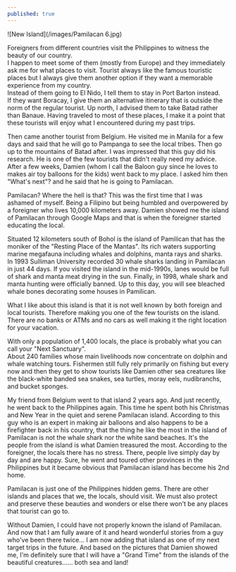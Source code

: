 ```yaml
---
published: true
---
```

![New Island](/images/Pamilacan 6.jpg)


Foreigners from different countries visit the Philippines to witness the beauty of our country.   
I happen to meet some of them (mostly from Europe) and they immediately ask me for what places to visit. 
Tourist always like the famous touristic places but I always give them another option if they want a memorable experience from my country.   
Instead of them going to El Nido, I tell them to stay in Port Barton instead.   
If they want Boracay, I give them an alternative itinerary that is outside the norm of the regular tourist. 
Up north, I advised them to take Batad rather than Banaue.
Having traveled to most of these places, I make it a point that these tourists will enjoy what I encountered during my past trips. 

Then came another tourist from Belgium. He visited me in Manila for a few days and said that he will go to Pampanga to see the local tribes. Then go up to the mountains of Batad after. 
I was impressed that this guy did his research. He is one of the few tourists that didn't really need my advice. 
After a few weeks, Damien (whom I call the Baloon guy since he loves to makes air toy balloons for the kids) went back to my place.
I asked him then "What's next"? and he said that he is going to Pamilacan.

Pamilacan? Where the hell is that? 
This was the first time that I was ashamed of myself. Being a Filipino but being humbled and overpowered by a foreigner who lives 10,000 kilometers away. 
Damien showed me the island of Pamilacan through Google Maps and that is when the foreigner started educating the local. 

Situated 12 kilometers south of Bohol is the island of Pamilican that has the moniker of the "Resting Place of the Mantas".
Its rich waters supporting marine megafauna including whales and dolphins, manta rays and sharks.
In 1993 Sulliman University recorded 30 whale sharks landing in Pamilacan in just 44 days. If you visited the island in the mid-1990s, lanes would be full of shark and manta meat drying in the sun. 
Finally, in 1998, whale shark and manta hunting were officially banned.
Up to this day, you will see bleached whale bones decorating some houses in Pamilican.

What I like about this island is that it is not well known by both foreign and local tourists. Therefore making you one of the few tourists on the island. 
There are no banks or ATMs and no cars as well making it the right location for your vacation. 

With only a population of 1,400 locals, the place is probably what you can call your "Next Sanctuary".  
About 240 families whose main livelihoods now concentrate on dolphin and whale watching tours. Fishermen still fully rely primarily on fishing but every now and then they get to show tourists like Damien other sea creatures like the black-white banded sea snakes, sea turtles, moray eels, nudibranchs, and bucket sponges.

My friend from Belgium went to that island 2 years ago. 
And just recently, he went back to the Philippines again. This time he spent both his Christmas and New Year in the quiet and serene Pamilacan island.
According to this guy who is an expert in making air balloons and also happens to be a firefighter back in his country, that the thing he like the most in the island of Pamilacan is not the whale shark nor the white sand beaches.
It's the people from the island is what Damien treasured the most. According to the foreigner, the locals there has no stress. There, people live simply day by day and are happy. 
Sure, he went and toured other provinces in the Philippines but it became obvious that Pamilacan island has become his 2nd home.

Pamilacan is just one of the Philippines hidden gems. There are other islands and places that we, the locals, should visit. We must also protect and preserve these beauties and wonders or else there won't be any places that tourist can go to.

Without Damien, I could have not properly known the island of Pamilacan. And now that I am fully aware of it and heard wonderful stories from a guy who've been there twice... I am now adding that island as one of my next target trips in the future. 
And based on the pictures that Damien showed me, I'm definitely sure that I will have a "Grand Time" from the islands of the beautiful creatures...... both sea and land! 